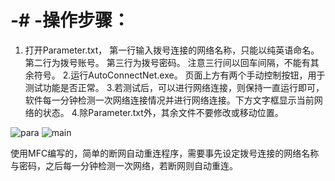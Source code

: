 # -# -操作步骤：
1. 打开Parameter.txt，
  第一行输入拨号连接的网络名称，只能以纯英语命名。
  第二行为拨号账号。
  第三行为拨号密码。
  注意三行间以回车间隔，不能有其余符号。
2.运行AutoConnectNet.exe。
  页面上方有两个手动控制按钮，用于测试功能是否正常。
3.若测试后，可以进行网络连接，则保持一直运行即可，软件每一分钟检测一次网络连接情况并进行网络连接。下方文字框显示当前网络的状态。
4.除Parameter.txt外，其余文件不要修改或移动位置。


![para](https://user-images.githubusercontent.com/29699528/124372643-60bf9f80-dcbe-11eb-87ab-1675bc3fd445.png)
![main](https://user-images.githubusercontent.com/29699528/124372655-7a60e700-dcbe-11eb-8852-45777156d8fa.png)

使用MFC编写的，简单的断网自动重连程序，需要事先设定拨号连接的网络名称与密码，之后每一分钟检测一次网络，若断网则自动重连。

